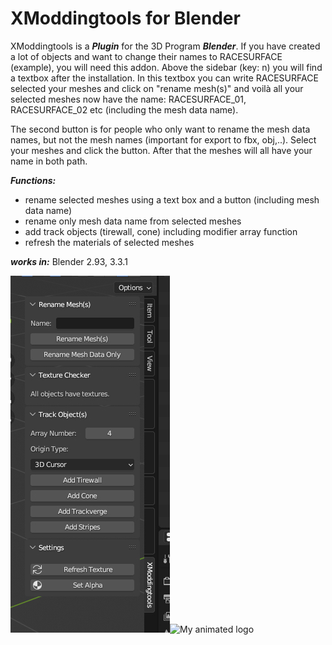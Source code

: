# XModdingtools for Blender
XModdingtools is a ***Plugin*** for the 3D Program ***Blender***. 
If you have created a lot of objects and want to change their names to RACESURFACE (example), you will need this addon. Above the sidebar (key: n) you will find a textbox after the installation. In this textbox you can write RACESURFACE selected your meshes and click on "rename mesh(s)" and voilà all your selected meshes now have the name: RACESURFACE_01, RACESURFACE_02 etc (including the mesh data name).

The second button is for people who only want to rename the mesh data names, but not the mesh names (important for export to fbx, obj,..). Select your meshes and click the button. After that the meshes will all have your name in both path.

***Functions:***
- rename selected meshes using a text box and a button (including mesh data name)
- rename only mesh data name from selected meshes 
- add track objects (tirewall, cone) including modifier array function
- refresh the materials of selected meshes

***works in:*** Blender 2.93, 3.3.1

![My animated logo](pictures/View.jpg)![My animated logo](pictures/pictures_01.gif)
